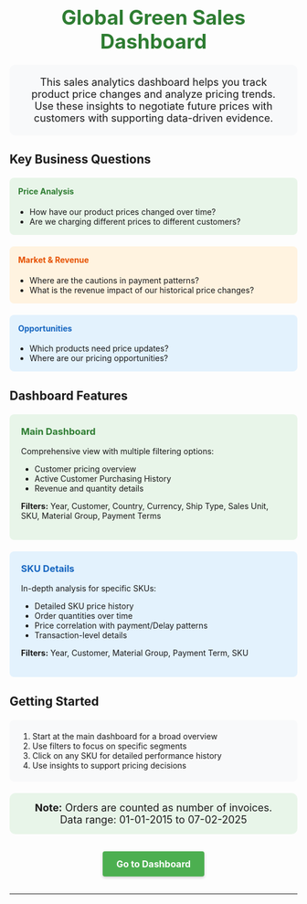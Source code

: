 <center>
<h1 style="color: #2E7D32; margin: 20px 0; font-size: 2.5em;"> <strong>Global Green Sales Dashboard</strong></h1>
</center>

<div style="text-align: center; padding: 20px; background-color: #f8f9fa; border-radius: 10px; margin: 20px auto; max-width: 800px;">
  <p style="font-size: 18px; margin: 0;">
     This sales analytics dashboard helps you track product price changes and analyze pricing trends. Use these insights to negotiate future prices with customers with supporting data-driven evidence.
  </p>
</div>


## Key Business Questions

<div style="display: grid; grid-template-columns: repeat(auto-fit, minmax(300px, 1fr)); gap: 20px; margin: 20px 0;">
  <div style="background-color: #E8F5E9; padding: 15px; border-radius: 8px;">
    <h4 style="color: #2E7D32; margin-top: 0;">Price Analysis</h4>
    <ul style="margin: 0; padding-left: 20px;">
      <li>How have our product prices changed over time?</li>
      <li>Are we charging different prices to different customers?</li>
    </ul>
  </div>
  
  <div style="background-color: #FFF3E0; padding: 15px; border-radius: 8px;">
    <h4 style="color: #E65100; margin-top: 0;">Market & Revenue</h4>
    <ul style="margin: 0; padding-left: 20px;">
      <li>Where are the cautions in payment patterns?</li>
      <li>What is the revenue impact of our historical price changes?</li>
    </ul>
  </div>
  
  <div style="background-color: #E3F2FD; padding: 15px; border-radius: 8px;">
    <h4 style="color: #1565C0; margin-top: 0;">Opportunities</h4>
    <ul style="margin: 0; padding-left: 20px;">
      <li>Which products need price updates?</li>
      <li>Where are our pricing opportunities?</li>
    </ul>
  </div>
</div>

## Dashboard Features

<div style="display: grid; grid-template-columns: repeat(auto-fit, minmax(300px, 1fr)); gap: 20px; margin: 20px 0;">
  <div style="background-color: #E8F5E9; padding: 20px; border-radius: 8px;">
    <h3 style="color: #2E7D32; margin-top: 0;">Main Dashboard</h3>
    <p>Comprehensive view with multiple filtering options:</p>
    <ul>
      <li>Customer pricing overview</li>
      <li>Active Customer Purchasing History</li>
      <li>Revenue and quantity details</li>
    </ul>
    <p><strong>Filters:</strong> Year, Customer, Country, Currency, Ship Type, Sales Unit, SKU, Material Group, Payment Terms</p>
  </div>

  <div style="background-color: #E3F2FD; padding: 20px; border-radius: 8px;">
    <h3 style="color: #1565C0; margin-top: 0;">SKU Details</h3>
    <p>In-depth analysis for specific SKUs:</p>
    <ul>
      <li>Detailed SKU price history</li>
      <li>Order quantities over time</li>
      <li>Price correlation with payment/Delay patterns</li>
      <li>Transaction-level details</li>
    </ul>
    <p><strong>Filters:</strong> Year, Customer, Material Group, Payment Term, SKU</p>
  </div>
</div>

## Getting Started

<div style="background-color: #f8f9fa; padding: 20px; border-radius: 8px; margin: 20px 0;">
  <ol style="margin: 0; padding-left: 20px;">
    <li>Start at the main dashboard for a broad overview</li>
    <li>Use filters to focus on specific segments</li>
    <li>Click on any SKU for detailed performance history</li>
    <li>Use insights to support pricing decisions</li>
  </ol>
</div>

<div style="text-align: center; padding: 15px; background-color: #E8F5E9; border-radius: 10px; margin: 20px auto; max-width: 800px;">
  <p style="font-size: 18px; margin: 0;">
    <strong>Note:</strong> Orders are counted as number of invoices.<br>
    Data range: 01-01-2015 to 07-02-2025
  </p>
</div>


<div style="text-align: center; margin: 30px 0;">
  <a href="/invoice" class="button" style="display: inline-block; background-color: #4CAF50; color: white; padding: 12px 24px; text-decoration: none; font-size: 16px; border-radius: 4px; font-weight: bold; box-shadow: 0 2px 5px rgba(0,0,0,0.2);">Go to Dashboard</a>
</div>

---


